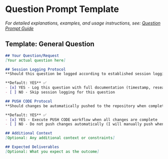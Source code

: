 # Question Prompt Template

*For detailed explanations, examples, and usage instructions, see: [Question Prompt Guide](./guides/question-prompt-guide.md)*

## Template: General Question

```markdown
## Your Question/Request
[Your actual question here]

## Session Logging Protocol
**Should this question be logged according to established session logging protocols?**

**Default: YES** ✅
- [x] YES - Log this question with full documentation (timestamp, research, reasoning, actions taken)
- [ ] NO - Skip session logging for this question

## PUSH CODE Protocol
**Should changes be automatically pushed to the repository when complete?**

**Default: YES** ✅
- [x] YES - Execute PUSH CODE workflow when all changes are complete
- [ ] NO - Do not push changes automatically (I will manually push when ready)

## Additional Context
[Optional: Any additional context or constraints]

## Expected Deliverables
[Optional: What you expect as the outcome]
```
